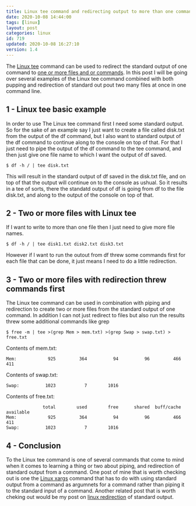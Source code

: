 ```yaml
---
title: Linux tee command and redirecting output to more than one command and file.
date: 2020-10-08 14:44:00
tags: [linux]
layout: post
categories: linux
id: 719
updated: 2020-10-08 16:27:10
version: 1.4
---
```


The [Linux tee](https://linuxize.com/post/linux-tee-command/) command can be used to redirect the standard output of one command to [one or more files and or commands](https://unix.stackexchange.com/questions/28503/how-can-i-send-stdout-to-multiple-commands). In this post I will be going over several examples of the Linux tee command combined with both pupping and redirection of standard out pout two many files at once in one command line.

<!-- more -->


## 1 - Linux tee basic example

In order to use The Linux tee command first I need some standard output. So for the sake of an example say I just want to create a file called disk.txt from the output of the df command, but I also want to standard output of the df command to continue along to the console on top of that. For that I just need to pipe the output of the df command to the tee command, and then just give one file name to which I want the output of df saved. 

```
$ df -h / | tee disk.txt
```

This will result in the standard output of df saved in the disk.txt file, and on top of that the output will continue on to the console as ushual. So it results in a tee of sorts, there the standatd output of df is going from df to the file disk.txt, and along to the output of the console on top of that.

## 2 - Two or more files with Linux tee

If I want to write to more than one file then I just need to give more file names.

```
$ df -h / | tee disk1.txt disk2.txt disk3.txt
```

However if I want to run the outout from df threw some commands first for each file that can be done, it just means I need to do a little redirection.

## 3 - Two or more files with redirection threw commands first

The Linux tee command can be used in combination with piping and redirection to create two or more files from the standard output of one command. In addition I can not just redirect to files but also run the results threw some additional commands like grep

```
$ free -m | tee >(grep Mem > mem.txt) >(grep Swap > swap.txt) > free.txt
```

Contents of mem.txt:
```
Mem:            925         364          94          96         466         411
```

Contents of swap.txt:
```
Swap:          1023           7        1016
```

Contents of free.txt:
```
              total        used        free      shared  buff/cache   available
Mem:            925         364          94          96         466         411
Swap:          1023           7        1016
```

## 4 - Conclusion

To the Linux tee command is one of several commands that come to mind when it comes to learning a thing or two about piping, and redirection of standard output from a command.  One post of mine that is worth checking out is one the [Linux xargs](/2020/09/26/linux-xargs/) command that has to do with using standard output from a command as argumnets for a command rather than piping it to the standard input of a command. Another related post that is worth cheking out would be my post on [linux redirection](/2020/10/02/linux-redirection/) of standard output.